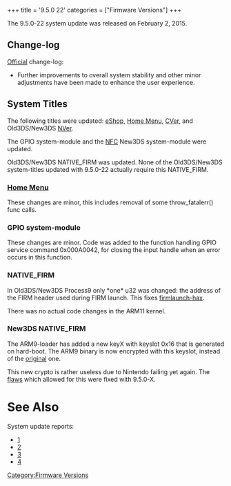 +++
title = '9.5.0 22'
categories = ["Firmware Versions"]
+++

The 9.5.0-22 system update was released on February 2, 2015.

## Change-log

[Official](http://en-americas-support.nintendo.com/app/answers/detail/a_id/231)
change-log:

- Further improvements to overall system stability and other minor
  adjustments have been made to enhance the user experience.

## System Titles

The following titles were updated: [eShop](eShop "wikilink"), [Home
Menu](Home_Menu "wikilink"), [CVer](CVer "wikilink"), and Old3DS/New3DS
[NVer](NVer "wikilink").

The GPIO system-module and the [NFC](NFC_Services "wikilink") New3DS
system-module were updated.

Old3DS/New3DS NATIVE_FIRM was updated. None of the Old3DS/New3DS
system-titles updated with 9.5.0-22 actually require this NATIVE_FIRM.

### [Home Menu](Home_Menu "wikilink")

These changes are minor, this includes removal of some throw_fatalerr()
func calls.

### GPIO system-module

These changes are minor. Code was added to the function handling GPIO
service command 0x000A0042, for closing the input handle when an error
occurs in this function.

### NATIVE_FIRM

In Old3DS/New3DS Process9 only \*one\* u32 was changed: the address of
the FIRM header used during FIRM launch. This fixes
[firmlaunch-hax](3DS_System_Flaws#firm_process9 "wikilink").

There was no actual code changes in the ARM11 kernel.

### New3DS NATIVE_FIRM

The ARM9-loader has added a new keyX with keyslot 0x16 that is generated
on hard-boot. The ARM9 binary is now encrypted with this keyslot,
instead of the [original](FIRM "wikilink") one.

This new crypto is rather useless due to Nintendo failing yet again. The
[flaws](3DS_System_Flaws "wikilink") which allowed for this were fixed
with 9.5.0-X.

# See Also

System update reports:

- [1](http://yls8.mtheall.com/ninupdates/reports.php?date=02-02-15_07-05-07&sys=ctr)
- [2](http://yls8.mtheall.com/ninupdates/reports.php?date=02-02-15_07-17-33&sys=ctr)
- [3](http://yls8.mtheall.com/ninupdates/reports.php?date=02-02-15_07-38-28&sys=ctr)
- [4](http://yls8.mtheall.com/ninupdates/reports.php?date=02-02-15_07-55-18&sys=ctr)

[Category:Firmware Versions](Category:Firmware_Versions "wikilink")
